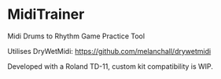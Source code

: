 # MidiTrainer
Midi Drums to Rhythm Game Practice Tool

Utilises DryWetMidi:
https://github.com/melanchall/drywetmidi

Developed with a Roland TD-11, custom kit compatibility is WIP.
